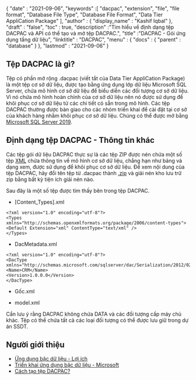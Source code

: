 {
  "date" : "2021-09-06",
  "keywords" :[ "dacpac", "extension", "file", "file format", "Database File Type", "Database File Format", "Data Tier AppliCation Package" ],
  "author" : {
    "display_name" : "Kashif Iqbal"
},
  "draft" : "false",
  "toc" : true,
  "description" :"Tìm hiểu về định dạng tệp DACPAC và API có thể tạo và mở tệp DACPAC.",
  "title" :"DACPAC - Gói ứng dụng tầng dữ liệu",
  "linktitle" : "DACPAC",
  "menu" : {
    "docs" : {
      "parent" : "database"
}
},
  "lastmod" : "2021-09-06"
}

## Tệp DACPAC là gì?

Tệp có phần mở rộng .dacpac (viết tắt của Data Tier AppliCation Package) là một tệp cơ sở dữ liệu, được tạo bằng ứng dụng lớp dữ liệu Microsoft SQL Server, chứa mô hình cơ sở dữ liệu để biểu diễn các đối tượng cơ sở dữ liệu. Vì nó chứa mô hình hoàn chỉnh của cơ sở dữ liệu nên nó được sử dụng để khôi phục cơ sở dữ liệu từ các chi tiết có sẵn trong mô hình. Các tệp DACPAC thường được bàn giao cho các nhóm triển khai để cài đặt tại cơ sở của khách hàng nhằm khôi phục cơ sở dữ liệu. Chúng có thể được mở bằng
[Microsoft SQL Server 2019](https://www.microsoft.com/en-us/sql-server/sql-server-2019).

## Định dạng tệp DACPAC - Thông tin khác

Các tệp gói dữ liệu DACPAC thực sự là các tệp ZIP được nén chứa một số tệp [XML](/vi/web/xml/) chứa thông tin về mô hình cơ sở dữ liệu, chẳng hạn như bảng và dạng xem, được sử dụng để khôi phục cơ sở dữ liệu. Để xem nội dung của tệp DACPAC, hãy đổi tên tệp từ .dacpac thành [.zip](/vi/compression/zip/) và giải nén kho lưu trữ zip bằng bất kỳ tiện ích giải nén nào.

Sau đây là một số tệp được tìm thấy bên trong tệp DACPAC.

* [Content_Types].xml
```
<?xml version="1.0" encoding="utf-8"?>
<Types
xmlns="http://schemas.openxmlformats.org/package/2006/content-types">
<Default Extension="xml" ContentType="text/xml" />
</Types>
```
* DacMetadata.xml

```
<?xml version="1.0" encoding="utf-8"?>
<DacType xmlns="http://schemas.microsoft.com/sqlserver/dac/Serialization/2012/02">
<Name>CRM</Name>
<Version>1.0.0.0</Version>
</DacType>
```
* Gốc.xml

* model.xml

Cần lưu ý rằng DACPAC không chứa DATA và các đối tượng cấp máy chủ khác. Tệp có thể chứa tất cả các loại đối tượng có thể được lưu giữ trong dự án SSDT.

## Người giới thiệu

* [Ứng dụng bậc dữ liệu - Lợi ích](https://learn.microsoft.com/en-us/sql/relational-databases/data-tier-applications/data-tier-applications?view=sql-server-ver15)
* [Triển khai ứng dụng bậc dữ liệu - Microsoft](https://learn.microsoft.com/en-us/sql/relational-databases/data-tier-applications/deploy-a-data-tier-application)
* [Cách tạo tệp DACPAC?](https://sqlplayer.net/2018/10/how-to-create-dacpac-file/)

